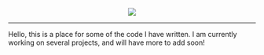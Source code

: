 
<p align="center">
  <a href="https://skillicons.dev">
    <img src="https://skillicons.dev/icons?i=java,cs,js,ts,react,nodejs,html,css,mongodb,postgres,dotnet,spring,docker,git"" />
  </a>
</p>
        
        
-------------------------------------------------------------------------------------------------------------------------                                                                                            
        
Hello, this is a place for some of the code I have written. I am currently working on several projects, and will 
have more to add soon! 
        

                                                                








        

                                     
                          
           
